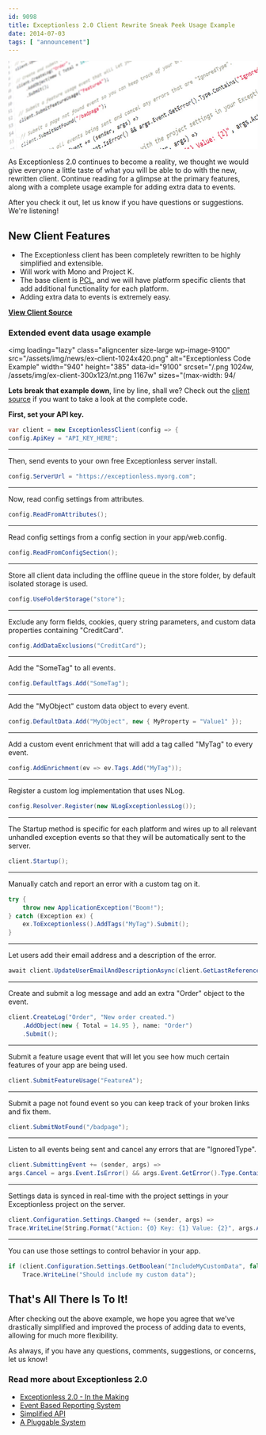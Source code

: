 ```yaml
---
id: 9098
title: Exceptionless 2.0 Client Rewrite Sneak Peek Usage Example
date: 2014-07-03
tags: [ "announcement"]
---
```

![new-client-header](/assets/img/news/new-client-header.jpg)

As Exceptionless 2.0 continues to become a reality, we thought we would give everyone a little taste of what you will be able to do with the new, rewritten client. Continue reading for a glimpse at the primary features, along with a complete usage example for adding extra data to events.

After you check it out, let us know if you have questions or suggestions. We're listening!<!--more-->

## New Client Features

* The Exceptionless client has been completely rewritten to be highly simplified and extensible.
* Will work with Mono and Project K.
* The base client is <a title="Exceptionless.Portable PCL" href="https://www.nuget.org/packages/exceptionless.portable" target="_blank">PCL</a>, and we will have platform specific clients that add additional functionality for each platform.
* Adding extra data to events is extremely easy.

**<a title="Exceptionless 2.0 Client Source" href="https://github.com/exceptionless/Exceptionless.net" target="_blank">View Client Source</a>**

### Extended event data usage example

<img loading="lazy" class="aligncenter size-large wp-image-9100" src="/assets/img/news/ex-client-1024x420.png" alt="Exceptionless Code Example" width="940" height="385" data-id="9100" srcset="/.png 1024w, /assets/img/ex-client-300x123/nt.png 1167w" sizes="(max-width: 94/

**Lets break that example down**, line by line, shall we? Check out the <a title="Exceptionless 2.0 Client Source" href="https://github.com/exceptionless/Exceptionless.Net/tree/master/src" target="_blank">client source</a> if you want to take a look at the complete code.

**First, set your API key.**

```cs
var client = new ExceptionlessClient(config => {
config.ApiKey = "API_KEY_HERE";
```

* * *

Then, send events to your own free Exceptionless server install.

```cs
config.ServerUrl = "https://exceptionless.myorg.com";
```

* * *

Now, read config settings from attributes.

```cs
config.ReadFromAttributes();
```

* * *

Read config settings from a config section in your app/web.config.

```cs
config.ReadFromConfigSection();
```

* * *

Store all client data including the offline queue in the store folder, by default isolated storage is used.

```cs
config.UseFolderStorage("store");
```

* * *

Exclude any form fields, cookies, query string parameters, and custom data properties containing "CreditCard".

```cs
config.AddDataExclusions("CreditCard");
```

* * *

Add the "SomeTag" to all events.

```cs
config.DefaultTags.Add("SomeTag");
```

* * *

Add the "MyObject" custom data object to every event.

```cs
config.DefaultData.Add("MyObject", new { MyProperty = "Value1" });
```

* * *

Add a custom event enrichment that will add a tag called "MyTag" to every event.

```cs
config.AddEnrichment(ev => ev.Tags.Add("MyTag"));
```

* * *

Register a custom log implementation that uses NLog.

```cs
config.Resolver.Register(new NLogExceptionlessLog());
```

* * *

The Startup method is specific for each platform and wires up to all relevant unhandled exception events so that they will be automatically sent to the server.

```cs
client.Startup();
```

* * *

Manually catch and report an error with a custom tag on it.

```cs
try {
    throw new ApplicationException("Boom!");
} catch (Exception ex) {
    ex.ToExceptionless().AddTags("MyTag").Submit();
}
```

* * *

Let users add their email address and a description of the error.

```cs
await client.UpdateUserEmailAndDescriptionAsync(client.GetLastReferenceId(), "me@me.com", "It broke!");
```

* * *

Create and submit a log message and add an extra "Order" object to the event.

```cs
client.CreateLog("Order", "New order created.")
    .AddObject(new { Total = 14.95 }, name: "Order")
    .Submit();
```

* * *

Submit a feature usage event that will let you see how much certain features of your app are being used.

```cs
client.SubmitFeatureUsage("FeatureA");
```

* * *

Submit a page not found event so you can keep track of your broken links and fix them.

```cs
client.SubmitNotFound("/badpage");
```

* * *

Listen to all events being sent and cancel any errors that are "IgnoredType".

```cs
client.SubmittingEvent += (sender, args) =>
args.Cancel = args.Event.IsError() && args.Event.GetError().Type.Contains("IgnoredType");
```

* * *

Settings data is synced in real-time with the project settings in your Exceptionless project on the server.

```cs
client.Configuration.Settings.Changed += (sender, args) =>
Trace.WriteLine(String.Format("Action: {0} Key: {1} Value: {2}", args.Action, args.Item.Key, args.Item.Value));
```

* * *

You can use those settings to control behavior in your app.

```cs
if (client.Configuration.Settings.GetBoolean("IncludeMyCustomData", false))
    Trace.WriteLine("Should include my custom data");
```

## That's All There Is To It!

After checking out the above example, we hope you agree that we've drastically simplified and improved the process of adding data to events, allowing for much more flexibility.

As always, if you have any questions, comments, suggestions, or concerns, let us know!

### Read more about Exceptionless 2.0

* [Exceptionless 2.0 - In the Making](/exceptionless-2-in-the-making/ "Exceptionless 2.0 – In the Making")
* [Event Based Reporting System](/event-based-reporting-system-coming-version-2-0/ "Event Based Reporting System Coming in Version 2.0")
* [Simplified API](/upcoming-exceptionless-2-0-simplified-api/ "More from the Upcoming Exceptionless 2.0: Simplified API")
* [A Pluggable System](/coming-exceptionless-2-0-pluggable-system/ "Coming in Exceptionless 2.0 – A Pluggable System")
